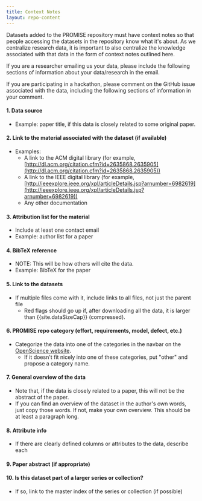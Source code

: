 ```yaml
---
title: Context Notes
layout: repo-content
---
```


Datasets added to the PROMISE repository must have context notes so that people accessing the datasets in the repository know what it's about. As we centralize research data, it is important to also centralize the knowledge associated with that data in the form of context notes outlined here.

If you are a researcher emailing us your data, please include the following sections of
information about your data/research in the email. 

If you are participating in a hackathon, please comment on the GitHub issue associated with the data, including the following sections of information in your comment.

#### 1. Data source
* Example: paper title, if this data is closely related to some original paper.

#### 2. Link to the material associated with the dataset (if available)
* Examples:
    * A link to the ACM digital library (for example, [http://dl.acm.org/citation.cfm?id=2635868.2635905](http://dl.acm.org/citation.cfm?id=2635868.2635905))
    * A link to the IEEE digital library (for example, [http://ieeexplore.ieee.org/xpl/articleDetails.jsp?arnumber=6982619](http://ieeexplore.ieee.org/xpl/articleDetails.jsp?arnumber=6982619))
    * Any other documentation

#### 3. Attribution list for the material
* Include at least one contact email
* Example: author list for a paper
 
#### 4. BibTeX reference
 * NOTE: This will be how others will cite the data.
 * Example: BibTeX for the paper

#### 5. Link to the datasets
* If multiple files come with it, include links to all files, not just the parent file
    * Red flags should go up if, after downloading all the data, it is larger than {{site.dataSizeCap}} (compressed).

#### 6. PROMISE repo category (effort, requirements, model, defect, etc.)
* Categorize the data into one of the categories in the navbar on the [OpenScience website](/repo).
    * If it doesn't fit nicely into one of these categories, put "other" and propose a category name.

#### 7. General overview of the data
* Note that, if the data is closely related to a paper, this will not be the abstract of the paper.
* If you can find an overview of the dataset in the author's own words, just copy those words. If not, make your own overview. This should be at least a paragraph long.

#### 8. Attribute info
* If there are clearly defined columns or attributes to the data, describe each

#### 9. Paper abstract (if appropriate)

#### 10. Is this dataset part of a larger series or collection?
* If so, link to the master index of the series or collection (if possible)
